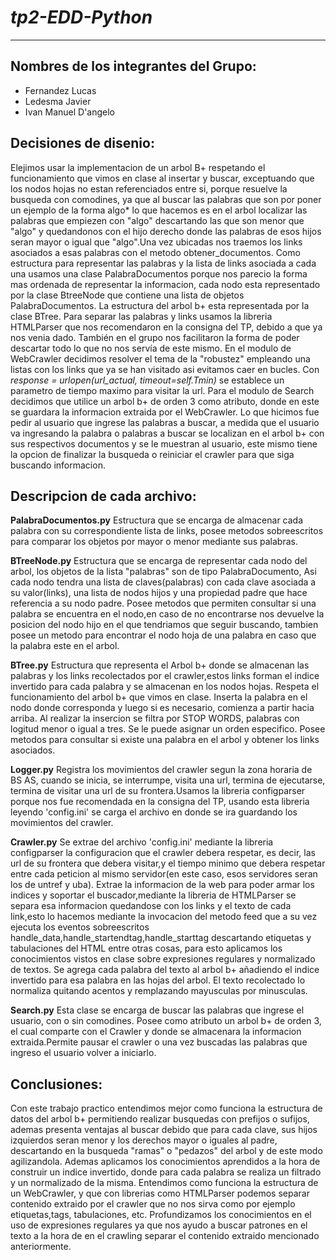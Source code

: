 # *tp2-EDD-Python*
--------

## Nombres de los integrantes del Grupo: 

* Fernandez Lucas
* Ledesma Javier
* Ivan Manuel D'angelo

## Decisiones de disenio:

Elejimos usar la implementacion de un arbol B+ respetando el funcionamiento que vimos en clase al insertar y buscar, exceptuando que los nodos hojas no estan referenciados entre si, porque resuelve la busqueda con comodines, ya que al buscar las palabras que son
por poner un ejemplo de la forma algo* lo que hacemos es en el arbol localizar las palabras que empiezen con "algo" descartando las que son menor que "algo" y quedandonos con el hijo derecho donde las palabras de esos hijos seran mayor o igual que "algo".Una vez ubicadas nos traemos los links asociados a esas palabras con el metodo obtener_documentos. Como estructura para representar las palabras y la lista de links asociada a cada una usamos una 
clase PalabraDocumentos porque nos parecio la forma mas ordenada de representar la informacion, cada nodo esta representado por la clase BtreeNode que contiene una lista de objetos PalabraDocumentos. La estructura del arbol b+ esta representada por la clase BTree. Para separar las palabras y links usamos la libreria HTMLParser que nos recomendaron en la consigna del TP, debido a que ya nos venia dado. También en el grupo nos facilitaron la forma de poder descartar todo lo que no nos servía de este mismo.
En el modulo de WebCrawler decidimos resolver el tema de la "robustez" empleando una listas con los links que ya se han visitado asi evitamos caer en bucles. Con *response = urlopen(url_actual, timeout=self.Tmin)* se establece un parametro de tiempo maximo para visitar la url.
Para el modulo de Search decidimos que utilice un arbol b+ de orden 3 como atributo, donde en este se guardara la informacion extraida por el WebCrawler. Lo que hicimos fue pedir al usuario que ingrese las palabras a buscar, a medida que el usuario va ingresando la palabra o palabras a buscar se localizan en el arbol b+ con sus respectivos documentos y se le muestran al usuario, este mismo tiene la opcion de finalizar la busqueda o reiniciar el crawler para que siga buscando informacion.

## Descripcion de cada archivo:

__PalabraDocumentos.py__
Estructura que se encarga de almacenar cada palabra con su correspondiente lista de links, posee metodos sobreescritos para comparar los objetos por mayor o menor 
mediante sus palabras.

__BTreeNode.py__
Estructura que se encarga de representar cada nodo del arbol, los objetos de la lista "palabras" son de tipo PalabraDocumento,
Asi cada nodo tendra una lista de claves(palabras) con cada clave asociada a su valor(links), una lista de nodos hijos y una propiedad padre que hace referencia a su nodo padre.
Posee metodos que permiten consultar si una palabra se encuentra en el nodo,en caso de no encontrarse nos devuelve la posicion del nodo hijo en el que tendriamos que seguir buscando, tambien posee un metodo para encontrar el nodo hoja de una palabra en caso que la palabra este en el arbol.

__BTree.py__
Estructura que representa el Arbol b+ donde se almacenan las palabras y los links recolectados por el crawler,estos links forman el indice invertido para cada palabra y se almacenan en los nodos hojas. Respeta el funcionamiento del arbol b+ que vimos en clase. Inserta la palabra en el nodo donde corresponda y luego si es necesario, comienza a partir hacia arriba. Al realizar la insercion se filtra por STOP WORDS, palabras con logitud menor o igual a tres.
Se le puede asignar un orden especifico. Posee metodos para consultar si existe una palabra en el arbol y obtener los links asociados.

__Logger.py__
Registra los movimientos del crawler segun la zona horaria de BS AS, cuando se inicia, se interrumpe, visita una url, termina de ejecutarse, termina de visitar una url
de su frontera.Usamos la libreria configparser porque nos fue recomendada en la consigna del TP, usando esta libreria leyendo 'config.ini' se carga el archivo en donde se ira guardando los movimientos del crawler.


__Crawler.py__
Se extrae del archivo 'config.ini' mediante la libreria configparser la configuracion que el crawler debera respetar, es decir, las url de su frontera que debera visitar,y el tiempo minimo que debera respetar entre cada peticion al mismo servidor(en este caso, esos servidores seran los de untref y uba).
Extrae la informacion de la web para poder armar los indices y soportar el buscador,mediante la libreria de HTMLParser se separa esa informacion quedandose con los links y el texto de cada link,esto lo hacemos mediante la invocacion del metodo feed que a su vez ejecuta los eventos sobreescritos handle_data,handle_startendtag,handle_starttag descartando etiquetas y tabulaciones del HTML entre otras cosas, para esto aplicamos los conocimientos vistos en clase sobre expresiones regulares y normalizado de textos.
Se agrega cada palabra del texto al arbol b+ añadiendo el indice invertido para esa palabra en las hojas del arbol. El texto recolectado lo normaliza quitando acentos y remplazando mayusculas por minusculas.

__Search.py__
Esta clase se encarga de buscar las palabras que ingrese el usuario, con o sin comodines. Posee como atributo un arbol b+ de orden 3, el cual comparte con el Crawler y donde se almacenara la informacion extraida.Permite pausar el crawler o una vez buscadas las palabras que ingreso el usuario volver a iniciarlo.

## Conclusiones:
Con este trabajo practico entendimos mejor como funciona la estructura de datos del arbol b+ permitiendo realizar busquedas con prefijos o sufijos, ademas presenta ventajas al buscar debido que para cada clave, sus hijos izquierdos seran menor y los derechos mayor o iguales al padre, descartando en la busqueda "ramas" o "pedazos" del arbol y de este modo agilizandola. Ademas aplicamos los conocimientos aprendidos a la hora de construir un indice invertido, donde para cada palabra se realiza un filtrado y un normalizado de la misma.
Entendimos como funciona la estructura de un WebCrawler, y que con librerias como HTMLParser podemos separar contenido extraido por el crawler que no nos sirva como por ejemplo etiquetas,tags, tabulaciones, etc.
Profundizamos los conocimientos en el uso de expresiones regulares ya que nos ayudo a buscar patrones en el texto a la hora de en el crawling separar el contenido extraido mencionado anteriormente.